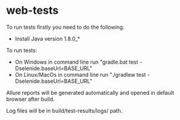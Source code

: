 # web-tests
To run tests firstly you need to do the following:
- Install Java version 1.8.0_*


To run tests:
 - On Windows in command line run  "gradle.bat test -Dselenide.baseUrl=BASE_URL"
 - On Linux/MacOs in command line run "./gradlew test -Dselenide.baseUrl=BASE_URL"

Allure reports will be generated automatically and opened in default browser after build.

Log files will be in build/test-results/logs/ path.